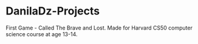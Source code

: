 # DanilaDz-Projects
First Game - Called The Brave and Lost. Made for Harvard CS50 computer science course at age 13-14.
